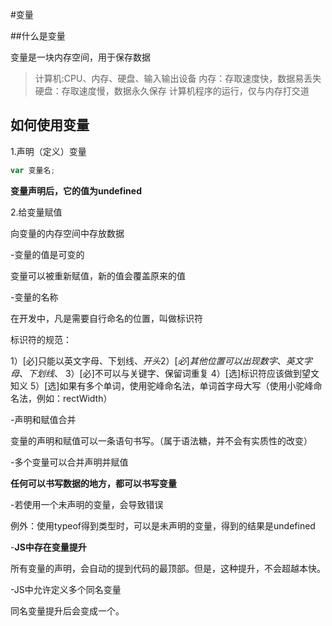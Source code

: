 #变量

##什么是变量

变量是一块内存空间，用于保存数据

>计算机:CPU、内存、硬盘、输入输出设备
>内存：存取速度快，数据易丢失
>硬盘：存取速度慢，数据永久保存
>计算机程序的运行，仅与内存打交道

## 如何使用变量

1.声明（定义）变量
```js
var 变量名;

```
**变量声明后，它的值为undefined**

2.给变量赋值

向变量的内存空间中存放数据

-变量的值是可变的

变量可以被重新赋值，新的值会覆盖原来的值

-变量的名称

在开发中，凡是需要自行命名的位置，叫做标识符

标识符的规范：

1）[必]只能以英文字母、下划线、$开头
2）[必]其他位置可以出现数字、英文字母、下划线、$
3）[必]不可以与关键字、保留词重复
4）[选]标识符应该做到望文知义
5）[选]如果有多个单词，使用驼峰命名法，单词首字母大写（使用小驼峰命名法，例如：rectWidth）

-声明和赋值合并

变量的声明和赋值可以一条语句书写。（属于语法糖，并不会有实质性的改变）

-多个变量可以合并声明并赋值

**任何可以书写数据的地方，都可以书写变量**

-若使用一个未声明的变量，会导致错误

例外：使用typeof得到类型时，可以是未声明的变量，得到的结果是undefined

-**JS中存在变量提升**

所有变量的声明，会自动的提到代码的最顶部。但是，这种提升，不会超越本快。

-JS中允许定义多个同名变量

同名变量提升后会变成一个。
